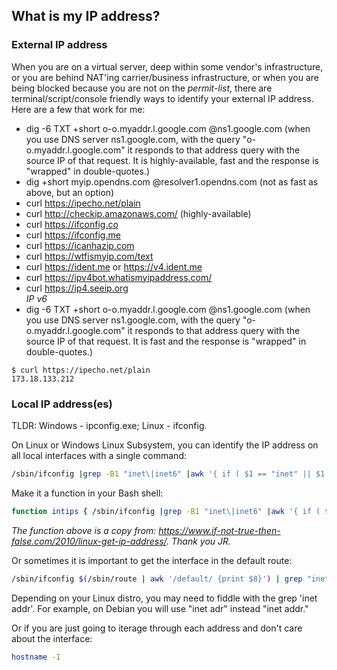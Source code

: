 ## What is my IP address?  

### External IP address  

When you are on a virtual server, deep within some vendor's infrastructure, or you are behind NAT'ing carrier/business infrastructure, or when you are being blocked because you are not on the *permit-list*, there are terminal/script/console friendly ways to identify your external IP address.  Here are a few that work for me:

* dig -6 TXT +short o-o.myaddr.l.google.com @ns1.google.com (when you use DNS server ns1.google.com, with the query "o-o.myaddr.l.google.com" it responds to that address query with the source IP of that request.  It is highly-available, fast and the response is "wrapped" in double-quotes.)  
* dig +short myip.opendns.com @resolver1.opendns.com (not as fast as above, but an option)  
* curl https://ipecho.net/plain  
* curl http://checkip.amazonaws.com/ (highly-available)  
* curl https://ifconfig.co  
* curl https://ifconfig.me  
* curl https://icanhazip.com  
* curl https://wtfismyip.com/text  
* curl https://ident.me or https://v4.ident.me  
* curl https://ipv4bot.whatismyipaddress.com/  
* curl https://ip4.seeip.org  
*IP v6*  
* dig -6 TXT +short o-o.myaddr.l.google.com @ns1.google.com (when you use DNS server ns1.google.com, with the query "o-o.myaddr.l.google.com" it responds to that address query with the source IP of that request.  It is fast and the response is "wrapped" in double-quotes.)  

```
$ curl https://ipecho.net/plain
173.18.133.212
```


### Local IP address(es)  

TLDR: Windows - ipconfig.exe; Linux - ifconfig.

On Linux or Windows Linux Subsystem, you can identify the IP address on all local interfaces with a single command:
```bash
/sbin/ifconfig |grep -B1 "inet\|inet6" |awk '{ if ( $1 == "inet" || $1 == "inet6" ) { print "  ",$2 } else if ( $1 != "inet" && $1 != "inet6" ) { print $1 } }'  
```
Make it a function in your Bash shell:
```bash
function intips { /sbin/ifconfig |grep -B1 "inet\|inet6" |awk '{ if ( $1 == "inet" || $1 == "inet6" ) { print "  ",$2 } else if ( $1 != "inet" && $1 != "inet6" ) { print $1 } }'; }
```
*The function above is a copy from: https://www.if-not-true-then-false.com/2010/linux-get-ip-address/.  Thank you JR.*

Or sometimes it is important to get the interface in the default route:

```bash
/sbin/ifconfig $(/sbin/route | awk '/default/ {print $8}') | grep "inet addr" | awk -F: '{print $2}' | awk '{print $1}'
```
Depending on your Linux distro, you may need to fiddle with the grep 'inet addr'.  For example, on Debian you will use "inet adr" instead "inet addr."

Or if you are just going to iterage through each address and don't care about the interface:
```bash
hostname -I
```



